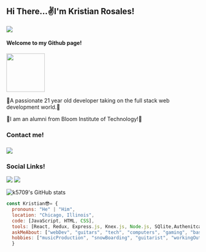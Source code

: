 <div>
  <h2>Hi There...✌I'm Kristian Rosales!</h2>
  <img src='https://komarev.com/ghpvc/?username=k5709&color=green'>
</div>

<div id="header" >
  <h4>Welcome to my Github page!</h4>
  <img src="https://media.giphy.com/media/M9gbBd9nbDrOTu1Mqx/giphy.gif" width="100"/>
</div>  

<p >🎇A passionate 21 year old developer taking on the full stack web development world.🎇</p>
<p a>📙I am an alumni from Bloom Institute of Technology!📙</p>

<div id="contact-me">
  <h3>Contact me!<h3>
  <img src='https://img.shields.io/badge/-r.kristian40@gmail.com-c14438?style=flat-square&logo=Gmail&logoColor=white&link=mailto:r.kristian40@gmail.com)](mailto:r.kristian40@gmail.com'></br>
  
</div>

<div id='social-badges'>
  <h3>Social Links!</h3>
  <img src='https://img.shields.io/badge/-Kristian Rosales-blue?style=flat-square&logo=Linkedin&logoColor=white&link=https://www.linkedin.com/in/kristian-rosales/)](https://www.linkedin.com/in/kristian-rosales/')>
  <img src="https://img.shields.io/badge/@Kristian Rosales-yellow.svg?logo=slack">
</div>


![k5709's GitHub stats](https://github-readme-stats.vercel.app/api?username=k5709&theme=dark&show_icons=true)  
  
  ```javascript
const Kristian😎= {
    pronouns: "He" | "Him",
    location: "Chicago, Illinois",
    code: [JavaScript, HTML, CSS],
    tools: [React, Redux, Express.js, Knex.js, Node.js, SQlite,Authenitcation & Authorization, Axios, Yup, Cypress, JSX, Git, Jest, Hooks, JWT],
    askMeAbout: ["webDev", "guitars", "tech", "computers", "gaming", "basically any sport (excluding hockey)" ],
    hobbies: ["musicProduction", "snowBoarding", "guitarist", "workingOut", "gaming"]
    }
```

